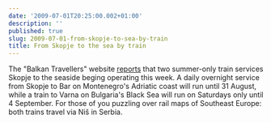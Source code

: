 ```yaml
---
date: '2009-07-01T20:25:00.002+01:00'
description: ''
published: true
slug: 2009-07-01-from-skopje-to-sea-by-train
title: From Skopje to the sea by train
---
```


The "Balkan Travellers" website <a href="http://www.balkantravellers.com/index.php?option=com_content&amp;task=view&amp;id=1305">reports</a> that two summer-only train services Skopje to the seaside beging operating this week. A daily overnight service from Skopje to Bar on Montenegro's Adriatic coast will run until 31 August, while a train to Varna on Bulgaria's Black Sea will run on Saturdays only until 4 September. For those of you puzzling over rail maps of Southeast Europe: both trains travel via Niš in Serbia.